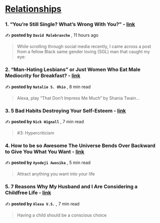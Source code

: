 
<h1><a href=https://medium.com/tag/relationships/recommended target="_blank" rel="noopener noreferrer">Relationships</a></h1>
<h3>1. “You’re Still Single? What’s Wrong With You?” - <a href=https://medium.com/@davidmalebranche/youre-still-single-what-s-wrong-with-you-b782af4110a5?source=tag_recommended_feed---------0-84----------relationships----------efa28e33_777d_4d19_8ca6_d7b098d3db9c------- target="_blank" rel="noopener noreferrer">link</a></h3>

✍️ **posted by `David Malebranche`** <date> , 11 hours ago</date>

<blockquote>While scrolling through social media recently, I came across a post from a fellow Black same gender loving (SGL) man that caught my eye:</blockquote>

<h3>2. “Man-Hating Lesbians” or Just Women Who Eat Male Mediocrity for Breakfast? - <a href=https://medium.com/prismnpen/man-hating-lesbians-or-women-who-eat-male-mediocrity-for-breakfast-b0ec18656276?source=tag_recommended_feed---------1-107----------relationships----------efa28e33_777d_4d19_8ca6_d7b098d3db9c------- target="_blank" rel="noopener noreferrer">link</a></h3>

✍️ **posted by `Natalie S. Ohio`** <date> , 8 min read</date>

<blockquote>Alexa, play “That Don’t Impress Me Much” by Shania Twain…</blockquote>

<h3>3. 5 Bad Habits Destroying Your Self-Esteem - <a href=https://medium.com/@nickwignall/5-bad-habits-destroying-your-self-esteem-56abd2dcc6b2?source=tag_recommended_feed---------2-85----------relationships----------efa28e33_777d_4d19_8ca6_d7b098d3db9c------- target="_blank" rel="noopener noreferrer">link</a></h3>

✍️ **posted by `Nick Wignall`** <date> , 7 min read</date>

<blockquote>#3: Hypercriticism</blockquote>

<h3>4. How to be so Awesome The Universe Bends Over Backward to Give You What You Want - <a href=https://medium.com/practice-in-public/how-to-be-so-awesome-the-universe-bends-over-backward-to-give-you-what-you-want-8f88bc79d74c?source=tag_recommended_feed---------3-84----------relationships----------efa28e33_777d_4d19_8ca6_d7b098d3db9c------- target="_blank" rel="noopener noreferrer">link</a></h3>

✍️ **posted by `Ayodeji Awosika`** <date> , 5 min read</date>

<blockquote>Attract anything you want into your life</blockquote>

<h3>5. 7 Reasons Why My Husband and I Are Considering a Childfree Life - <a href=https://medium.com/the-virago/7-reasons-why-my-husband-and-i-are-considering-a-childfree-life-f84932b8a9ee?source=tag_recommended_feed---------4-107----------relationships----------efa28e33_777d_4d19_8ca6_d7b098d3db9c------- target="_blank" rel="noopener noreferrer">link</a></h3>

✍️ **posted by `Alexa V.S.`** <date> , 7 min read</date>

<blockquote>Having a child should be a conscious choice</blockquote>

